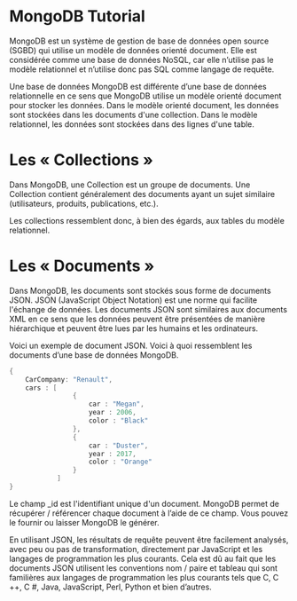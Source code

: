 # MongoDB Tutorial
MongoDB est un système de gestion de base de données open source (SGBD) qui utilise un modèle de données orienté document. Elle est considérée comme une base de données NoSQL, car elle n’utilise pas le modèle relationnel et n’utilise donc pas SQL comme langage de requête.

Une base de données MongoDB est différente d’une base de données relationnelle en ce sens que MongoDB utilise un modèle orienté document pour stocker les données. Dans le modèle orienté document, les données sont stockées dans les documents d'une collection. Dans le modèle relationnel, les données sont stockées dans des lignes d'une table.


# Les « Collections » 
Dans MongoDB, une Collection est un groupe de documents. Une Collection contient généralement des documents ayant un sujet similaire (utilisateurs, produits, publications, etc.).

Les collections ressemblent donc, à bien des égards, aux tables du modèle relationnel.

# Les « Documents »  
Dans MongoDB, les documents sont stockés sous forme de documents JSON. JSON (JavaScript Object Notation) est une norme qui facilite l'échange de données. Les documents JSON sont similaires aux documents XML en ce sens que les données peuvent être présentées de manière hiérarchique et peuvent être lues par les humains et les ordinateurs.

Voici un exemple de document JSON. Voici à quoi ressemblent les documents d’une base de données MongoDB.
```java
{
    CarCompany: "Renault",
    cars : [
                {
                    car : "Megan",
                    year : 2006,
                    color : "Black"
                }, 
                {
                    car : "Duster",
                    year : 2017,
                    color : "Orange"
                }
            ]
}
```
Le champ _id est l'identifiant unique d'un document. MongoDB permet de récupérer / référencer chaque document à l’aide de ce champ. Vous pouvez le fournir ou laisser MongoDB le générer.

En utilisant JSON, les résultats de requête peuvent être facilement analysés, avec peu ou pas de transformation, directement par JavaScript et les langages de programmation les plus courants. Cela est dû au fait que les documents JSON utilisent les conventions nom / paire et tableau qui sont familières aux langages de programmation les plus courants tels que C, C ++, C #, Java, JavaScript, Perl, Python et bien d’autres.
